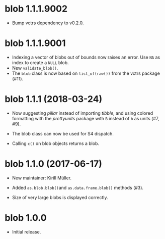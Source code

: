 # blob 1.1.1.9002

- Bump vctrs dependency to v0.2.0.


# blob 1.1.1.9001

- Indexing a vector of blobs out of bounds now raises an error. Use `NA` as index to create a `NULL` blob.
- New `validate_blob()`.
- The `blob` class is now based on `list_of(raw())` from the vctrs package (#11).


# blob 1.1.1 (2018-03-24)

- Now suggesting *pillar* instead of importing *tibble*, and using colored
  formatting with the *prettyunits* package with `B` instead of `b` as units
  (#7, #9).

- The blob class can now be used for S4 dispatch.

- Calling `c()` on blob objects returns a blob.


# blob 1.1.0 (2017-06-17)

- New maintainer: Kirill Müller.

- Added `as.blob.blob()`and `as.data.frame.blob()` methods (#3).

- Size of very large blobs is displayed correctly.


# blob 1.0.0

- Initial release.
